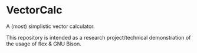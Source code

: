# VectorCalc

A (most) simplistic vector calculator.

This repository is intended as a research project/technical demonstration of the usage of flex & GNU Bison.
